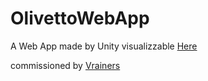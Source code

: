 # OlivettoWebApp
A Web App made by Unity visualizzable [Here](https://simmer.io/@Vrainers/woop-evo-oil-academy-demo)


commissioned by [Vrainers](https://vrainers.com/)
